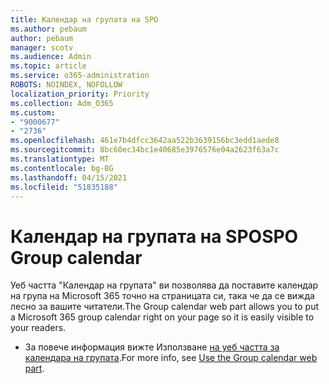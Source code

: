 ```yaml
---
title: Календар на групата на SPO
ms.author: pebaum
author: pebaum
manager: scotv
ms.audience: Admin
ms.topic: article
ms.service: o365-administration
ROBOTS: NOINDEX, NOFOLLOW
localization_priority: Priority
ms.collection: Adm_O365
ms.custom:
- "9000677"
- "2736"
ms.openlocfilehash: 461e7b4dfcc3642aa522b3639156bc3edd1aede8
ms.sourcegitcommit: 8bc60ec34bc1e40685e3976576e04a2623f63a7c
ms.translationtype: MT
ms.contentlocale: bg-BG
ms.lasthandoff: 04/15/2021
ms.locfileid: "51835188"
---
```

# <a name="spo-group-calendar"></a><span data-ttu-id="20f66-102">Календар на групата на SPO</span><span class="sxs-lookup"><span data-stu-id="20f66-102">SPO Group calendar</span></span>

<span data-ttu-id="20f66-103">Уеб частта "Календар на групата" ви позволява да поставите календар на група на Microsoft 365 точно на страницата си, така че да се вижда лесно за вашите читатели.</span><span class="sxs-lookup"><span data-stu-id="20f66-103">The Group calendar web part allows you to put a Microsoft 365 group calendar right on your page so it is easily visible to your readers.</span></span>
- <span data-ttu-id="20f66-104">За повече информация вижте Използване [на уеб частта за календара на групата](https://support.microsoft.com/en-us/office/use-the-group-calendar-web-part-eaf3c04d-5699-48cb-8b5e-3caa887d51ce?ui=en-us&rs=en-us&ad=us).</span><span class="sxs-lookup"><span data-stu-id="20f66-104">For more info, see [Use the Group calendar web part](https://support.microsoft.com/en-us/office/use-the-group-calendar-web-part-eaf3c04d-5699-48cb-8b5e-3caa887d51ce?ui=en-us&rs=en-us&ad=us).</span></span>
